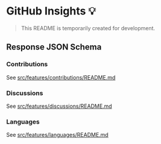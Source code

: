 # GitHub Insights 💡

> This README is temporarily created for development.

## Response JSON Schema

### Contributions

See [src/features/contributions/README.md](./src/features/contributions/README.md)

### Discussions

See [src/features/discussions/README.md](./src/features/discussions/README.md)

### Languages

See [src/features/languages/README.md](./src/features/languages/README.md)
